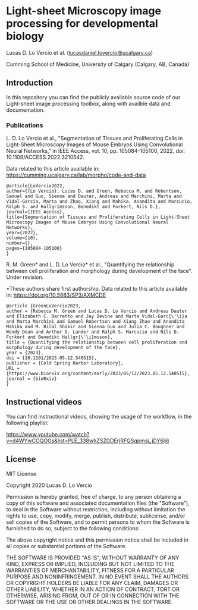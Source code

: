 # Light-sheet Microscopy image processing for developmental biology

Lucas D. Lo Vercio et al. (lucasdaniel.lovercio@ucalgary.ca)

Cumming School of Medicine, University of Calgary (Calgary, AB, Canada)

## Introduction

In this repository you can find the publicly available source code of our Light-sheet image processing toolbox, along with availble data and documentation.

### Publications

L. D. Lo Vercio et al., "Segmentation of Tissues and Proliferating Cells in Light-Sheet Microscopy Images of Mouse Embryos Using Convolutional Neural Networks," in IEEE Access, vol. 10, pp. 105084-105100, 2022, doi: 10.1109/ACCESS.2022.3210542.

Data related to this article available in: https://cumming.ucalgary.ca/lab/morpho/code-and-data

```
@article{LoVercio2022,
author={{Lo Vercio}, Lucas D. and Green, Rebecca M. and Robertson, Samuel and Guo, Sienna and Dauter, Andreas and Marchini, Marta and Vidal-García, Marta and Zhao, Xiang and Mahika, Anandita and Marcucio, Ralph S. and Hallgrímsson, Benedikt and Forkert, Nils D.},
journal={IEEE Access}, 
title={Segmentation of Tissues and Proliferating Cells in Light-Sheet Microscopy Images of Mouse Embryos Using Convolutional Neural Networks}, 
year={2022},
volume={10},
number={},
pages={105084-105100}
}
```

R. M. Green* and L. D. Lo Vercio* et al., "Quantifying the relationship between cell proliferation and morphology during development of the face". Under revision.

*These authors share first authorship.
Data related to this article available in: https://doi.org/10.5683/SP3/AXMCDE

```
@article {GreenLoVercio2023,
author = {Rebecca M. Green and Lucas D. Lo Vercio and Andreas Dauter and Elizabeth C. Barretto and Jay Devine and Marta Vidal-Garc{\'\i}a and Marta Marchini and Samuel Robertson and Xiang Zhao and Anandita Mahika and M. Bilal Shakir and Sienna Guo and Julia C. Boughner and Wendy Dean and Arthur D. Lander and Ralph S. Marcucio and Nils D. Forkert and Benedikt Hallgr{\'\i}msson},
title = {Quantifying the relationship between cell proliferation and morphology during development of the face},
year = {2023},
doi = {10.1101/2023.05.12.540515},
publisher = {Cold Spring Harbor Laboratory},
URL = {https://www.biorxiv.org/content/early/2023/05/12/2023.05.12.540515},
journal = {bioRxiv}
}
```

## Instructional videos

You can find instructional videos, showing the usage of the workflow, in the following playlist:

https://www.youtube.com/watch?v=d4WYwCOQOGs&list=PLE_338whZSZGDErjRFQSqpmsj_jDY6lj6

## License

MIT License

Copyright 2020 Lucas D. Lo Vercio

Permission is hereby granted, free of charge, to any person obtaining a copy
of this software and associated documentation files (the "Software"), to deal
in the Software without restriction, including without limitation the rights
to use, copy, modify, merge, publish, distribute, sublicense, and/or sell
copies of the Software, and to permit persons to whom the Software is
furnished to do so, subject to the following conditions:

The above copyright notice and this permission notice shall be included in all
copies or substantial portions of the Software.

THE SOFTWARE IS PROVIDED "AS IS", WITHOUT WARRANTY OF ANY KIND, EXPRESS OR
IMPLIED, INCLUDING BUT NOT LIMITED TO THE WARRANTIES OF MERCHANTABILITY,
FITNESS FOR A PARTICULAR PURPOSE AND NONINFRINGEMENT. IN NO EVENT SHALL THE
AUTHORS OR COPYRIGHT HOLDERS BE LIABLE FOR ANY CLAIM, DAMAGES OR OTHER
LIABILITY, WHETHER IN AN ACTION OF CONTRACT, TORT OR OTHERWISE, ARISING FROM,
OUT OF OR IN CONNECTION WITH THE SOFTWARE OR THE USE OR OTHER DEALINGS IN THE
SOFTWARE.


